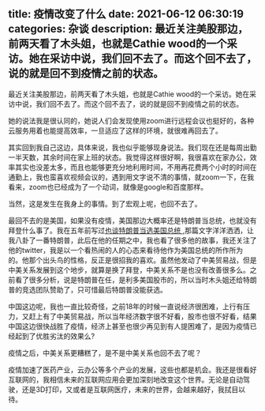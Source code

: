 title: 疫情改变了什么
date: 2021-06-12 06:30:19
categories: 杂谈
description: 最近关注美股那边，前两天看了木头姐，也就是Cathie wood的一个采访。她在采访中说，我们回不去了。而这个回不去了，说的就是回不到疫情之前的状态。
---




最近关注美股那边，前两天看了木头姐，也就是Cathie wood的一个采访。她在采访中说，我们回不去了。而这个回不去了，说的就是回不到疫情之前的状态。

她的说法我是很认同的，她说人们会发现使用zoom进行远程会议也挺好的，各种云服务用着也能提高效率，一旦适应了这样的环境，就很难再回去了。

其实回到我自己这边，具体来说，我也似乎能够现身说法。我们现在还是每周出勤一半天数，其余时间在家上班的状态。我觉得这样很好啊，我很喜欢在家办公，效率其实也没差太多，而且也能够更充分地利用时间，不用再花费两个小时的时间在通勤上，我也蛮喜欢视频会议的，遇到用文字说不清的事情，就zoom一下，在我看来，zoom也已经成为了一个动词，就像是google和百度那样。

当然，这是发生在我身上的事情。到了宏观上呢，也回不去了。

最回不去的是美国，如果没有疫情，美国那边大概率还是特朗普当总统，也就没有拜登什么事了。我在五年前写过[也谈特朗普当选美国总统
](/2016/11/26/201611/something-about-trump/) ,那篇文字洋洋洒洒，让我八卦了一番特朗普，此后在他的任期之中，我也看了很多他的故事，我还关注了他的twitter，我是以一个看热闹的人的心态来看待他作为美国总统的所作所为的。他那个出头鸟的性格，反正是很招我的喜欢。虽然他发动了中美贸易战，但是中美关系发展到这个地步，就算是换了拜登，中美关系不是也没有改善很多么。之前看了很多分析，说是特朗普在任，是利多美国股市的，所以当时木头姐还给特朗普的竞选团队赞助了，只可惜最后特朗普没能获选。

中国这边呢，我也一直比较奇怪，之前18年的时候一直说经济很困难，上行有压力，又赶上有了中美贸易战，所以当年经济数字很不好看，股市也很不好看，结果中国这边很快战胜了疫情，经济上甚至也很少再见到有人提困难了，是因为疫情已经起到了优胜劣汰的效果么?

疫情之后，中美关系更糟糕了，是不是中美关系也回不去了呢？

疫情加速了医药产业，云办公等多个产业的发展，这些也都是机会。我还是很看好互联网的，我相信未来的互联网应用会更加深刻地改变这个世界。无论是自动驾驶，还是3D打印，又或者是互联网医疗，未来的世界，会越来越好，我拭目以待。
